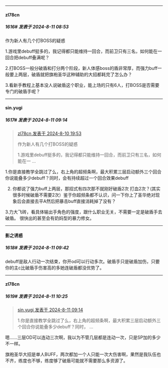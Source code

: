 ﻿
*****

####  zl78cn  
##### 1616#       发表于 2024-8-11 08:53

作为新人有几个打BOSS的疑惑

1.游戏里debuff挺多的，我记得都只能维持一回合，而前卫只有三名，如何能在一回合把debuff叠满呢？

2.打BOSS一般分破盾和打分两个阶段，新人体感boss的盾非常厚，而强力buff一般要上两层，破盾就把旗袍圣华这种辅助的大招都耗完了怎么办？

3.看新手教程上基本没人说破盾这个职业，能上场的只有6人，打BOSS是否需要专门的破盾手呢？


*****

####  sin.yugi  
##### 1617#       发表于 2024-8-11 09:14

<blockquote><a href="httphttps://bbs.saraba1st.com/2b/forum.php?mod=redirect&amp;goto=findpost&amp;pid=65859830&amp;ptid=2050204" target="_blank">zl78cn 发表于 2024-8-10 19:53</a>

作为新人有几个打BOSS的疑惑

1.游戏里debuff挺多的，我记得都只能维持一回合，而前卫只有三名，如何能在一 ...</blockquote>
1.你是直接教学全跳过了么，右上角的超频条啊，最大积累三层启动额外三个回合你说能叠多少debuff？同时，会有持续超过一个回合效果debuff

2. 你都说了强力buff上两层，那招式有四次那不就刚好破盾2次 打血2次？(其实很多时候破盾不需要2次）鉴于你超频条都不认识，问一下你上了圣华绝对现象后会直接去平A然后把暴击buff直接消耗掉了没有？

3.力大飞砖，看具体输出手角色的强度，跟什么职业无关，不需要一定是破盾手去破盾。 很快出的甚至会有奶妈型的暴力修女。


*****

####  影之诱惑  
##### 1618#       发表于 2024-8-11 09:42

debuff是敌人行动一次结束，你开od可以行动多次。破盾手只是破盾加伤，只要你的主c比破盾手伤害高的多她连破盾都没优势了。


*****

####  zl78cn  
##### 1619#       发表于 2024-8-11 10:25

<blockquote><a href="httphttps://bbs.saraba1st.com/2b/forum.php?mod=redirect&amp;goto=findpost&amp;pid=65859924&amp;ptid=2050204" target="_blank">sin.yugi 发表于 2024-8-11 09:14</a>

1.你是直接教学全跳过了么，右上角的超频条啊，最大积累三层启动额外三个回合你说能叠多少debuff？同时， ...</blockquote>
嗯……三层OD可以连动三次啊，我以为不管几层都是连动一次，只是SP加的多少不一样。

旗袍圣华大招是单人BUFF，两次都加一个人只能一次大伤害啊，果然是我队伍也不齐，练度也不够，练度够了破盾可能就不需要那么多资源了。

